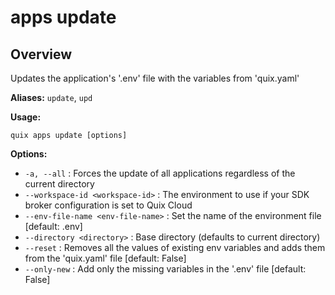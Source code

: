 # apps update

## Overview

Updates the application's '.env' file with the variables from 'quix.yaml'

**Aliases:** `update`, `upd`

**Usage:**

```
quix apps update [options]
```

**Options:**

- `-a, --all` : Forces the update of all applications regardless of the current directory
- `--workspace-id <workspace-id>` : The environment to use if your SDK broker configuration is set to Quix Cloud
- `--env-file-name <env-file-name>` : Set the name of the environment file [default: .env]
- `--directory <directory>` : Base directory (defaults to current directory)
- `--reset` : Removes all the values of existing env variables and adds them from the 'quix.yaml' file [default: False]
- `--only-new` : Add only the missing variables in the '.env' file [default: False]

